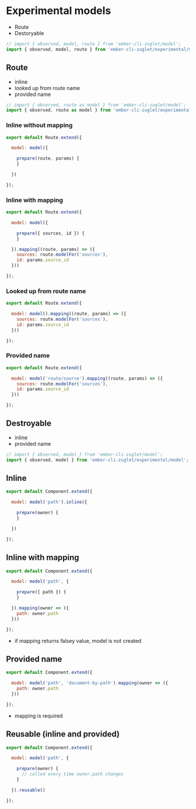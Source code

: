 # Experimental models

* Route
* Destoryable

``` javascript
// import { observed, model, route } from 'ember-cli-zuglet/model';
import { observed, model, route } from 'ember-cli-zuglet/experimental/model';
```

## Route

* inline
* looked up from route name
* provided name

``` javascript
// import { observed, route as model } from 'ember-cli-zuglet/model';
import { observed, route as model } from 'ember-cli-zuglet/experimental/model';
```

### Inline without mapping

``` javascript
export default Route.extend({

  model: model({

    prepare(route, params) {
    }

  })

});
```

### Inline with mapping

``` javascript
export default Route.extend({

  model: model({

    prepare({ sources, id }) {
    }

  }).mapping((route, params) => ({
    sources: route.modelFor('sources'),
    id: params.source_id
  }))

});
```

### Looked up from route name

``` javascript
export default Route.extend({

  model: model().mapping((route, params) => ({
    sources: route.modelFor('sources'),
    id: params.source_id
  }))

});
```

### Provided name

``` javascript
export default Route.extend({

  model: model('route/source').mapping((route, params) => ({
    sources: route.modelFor('sources'),
    id: params.source_id
  }))

});
```

## Destroyable

* inline
* provided name

``` javascript
// import { observed, model } from 'ember-cli-zuglet/model';
import { observed, model } from 'ember-cli-zuglet/experimental/model';
```

## Inline

``` javascript
export default Component.extend({

  model: model('path').inline({

    prepare(owner) {
    }

  })

});
```

## Inline with mapping

``` javascript
export default Component.extend({

  model: model('path', {

    prepare({ path }) {
    }

  }).mapping(owner => ({
    path: owner.path
  }))

});
```

* if mapping returns falsey value, model is not created

## Provided name

``` javascript
export default Component.extend({

  model: model('path', 'document-by-path').mapping(owner => ({
    path: owner.path
  }))

});
```

* mapping is required

## Reusable (inline and provided)

``` javascript
export default Component.extend({

  model: model('path', {

    prepare(owner) {
      // called every time owner.path changes
    }

  }).reusable()

});
```
